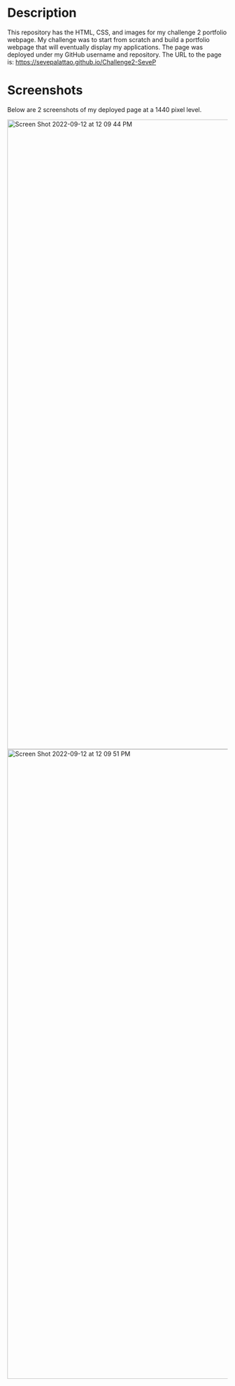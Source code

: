 # Description

This repository has the HTML, CSS, and images for my challenge 2 portfolio webpage. My challenge was 
to start from scratch and build a portfolio webpage that will eventually display my applications.
The page was deployed under my GitHub username and repository. The URL to the page is:
https://sevepalattao.github.io/Challenge2-SeveP

# Screenshots

Below are 2 screenshots of my deployed page at a 1440 pixel level. 

<img width="1440" alt="Screen Shot 2022-09-12 at 12 09 44 PM" src="https://user-images.githubusercontent.com/110855018/189714969-c7b57eee-98df-44ad-ac54-16207d353121.png">
<img width="1440" alt="Screen Shot 2022-09-12 at 12 09 51 PM" src="https://user-images.githubusercontent.com/110855018/189714995-8beb12fa-0ae1-4b06-8b78-aaaf8dc61c48.png">

